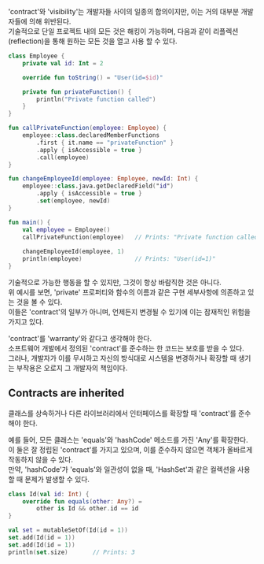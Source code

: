 'contract'와 'visibility'는 개발자들 사이의 일종의 합의이지만, 이는 거의 대부분 개발자들에 의해 위반된다.  
기술적으로 단일 프로젝트 내의 모든 것은 해킹이 가능하며, 다음과 같이 리플렉션(reflection)을 통해 원하는 모든 것을 열고 사용 할 수 있다.

```kotlin
class Employee {
    private val id: Int = 2

    override fun toString() = "User(id=$id)"

    private fun privateFunction() {
        println("Private function called")
    }
}

fun callPrivateFunction(employee: Employee) {
    employee::class.declaredMemberFunctions
        .first { it.name == "privateFunction" }
        .apply { isAccessible = true }
        .call(employee)
}

fun changeEmployeeId(employee: Employee, newId: Int) {
    employee::class.java.getDeclaredField("id")
        .apply { isAccessible = true }
        .set(employee, newId)
}

fun main() {
    val employee = Employee()
    callPrivateFunction(employee)   // Prints: "Private function called"
    
    changeEmployeeId(employee, 1)
    println(employee)               // Prints: "User(id=1)"
}
```

기술적으로 가능한 행동을 할 수 있지만, 그것이 항상 바람직한 것은 아니다.  
위 예시를 보면, 'private' 프로퍼티와 함수의 이름과 같은 구현 세부사항에 의존하고 있는 것을 볼 수 있다.  
이들은 'contract'의 일부가 아니며, 언제든지 변경될 수 있기에 이는 잠재적인 위험을 가지고 있다.

'contract'를 'warranty'와 같다고 생각해야 한다.  
소프트웨어 개발에서 정의된 'contract'를 준수하는 한 코드는 보호를 받을 수 있다.  
그러나, 개발자가 이를 무시하고 자신의 방식대로 시스템을 변경하거나 확장할 때 생기는 부작용은 오로지 그 개발자의 책임이다.

## Contracts are inherited

클래스를 상속하거나 다른 라이브러리에서 인터페이스를 확장할 때 'contract'를 준수해야 한다.  

예를 들어, 모든 클래스는 'equals'와 'hashCode' 메소드를 가진 'Any'를 확장한다.  
이 둘은 잘 정립된 'contract'를 가지고 있으며, 이를 준수하지 않으면 객체가 올바르게 작동하지 않을 수 있다.  
만약, 'hashCode'가 'equals'와 일관성이 없을 때, 'HashSet'과 같은 컬렉션을 사용할 때 문제가 발생할 수 있다.

```kotlin
class Id(val id: Int) {
    override fun equals(other: Any?) = 
        other is Id && other.id == id
}

val set = mutableSetOf(Id(id = 1))
set.add(Id(id = 1))
set.add(Id(id = 1))
println(set.size)       // Prints: 3
```
